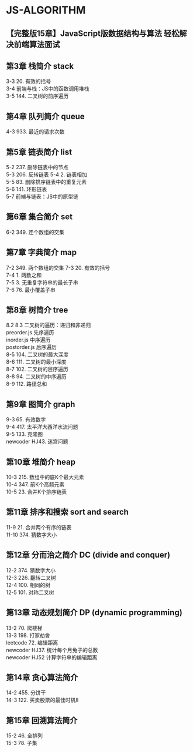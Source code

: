 # JS-ALGORITHM
## 【完整版15章】JavaScript版数据结构与算法 轻松解决前端算法面试

## 第3章 栈简介 stack
3-3 20. 有效的括号  
3-4 前端与栈：JS中的函数调用堆栈    
3-5 144. 二叉树的前序遍历   

## 第4章 队列简介 queue
4-3 933. 最近的请求次数

## 第5章 链表简介 list
5-2 237. 删除链表中的节点   
5-3 206. 反转链表 
5-4 2. 链表相加     
5-5 83. 删除排序链表中的重复元素    
5-6 141. 环形链表   
5-7 前端与链表：JS中的原型链    

## 第6章 集合简介 set
6-2 349. 连个数组的交集

## 第7章 字典简介 map
7-2 349. 两个数组的交集 
7-3 20. 有效的括号      
7-4 1. 两数之和     
7-5 3. 无重复字符串的最长子串   
7-6 76. 最小覆盖子串

## 第8章 树简介  tree
8.2  8.3 二叉树的遍历：递归和非递归     
preorder.js 先序遍历   
inorder.js 中序遍历  
postorder.js 后序遍历  
8-5 104. 二叉树的最大深度   
8-6 111. 二叉树的最小深度   
8-7 102. 二叉树的层序遍历   
8-8 94. 二叉树的中序遍历    
8-9 112. 路径总和   

## 第9章 图简介 graph
9-3 65. 有效数字    
9-4 417. 太平洋大西洋水流问题   
9-5 133. 克隆图     
newcoder HJ43. 迷宫问题

## 第10章 堆简介 heap
10-3 215. 数组中的底K个最大元素     
10-4 347. 前K个高频元素     
10-5 23. 合并K个排序链表

## 第11章 排序和搜索 sort and search 
11-9 21. 合并两个有序的链表     
11-10 374. 猜数字大小

## 第12章 分而治之简介 DC (divide and conquer)
12-2 374. 猜数字大小    
12-3 226. 翻转二叉树    
12-4 100. 相同的树  
12-5 101. 对称二叉树    

## 第13章 动态规划简介 DP (dynamic programming)
13-2 70. 爬楼梯     
13-3 198. 打家劫舍      
leetcode 72. 编辑距离    
newcoder HJ37. 统计每个月兔子的总数     
newcoder HJ52 计算字符串的编辑距离   

## 第14章 贪心算法简介
14-2 455. 分饼干    
14-3 122. 买卖股票的最佳时机II

## 第15章 回溯算法简介
15-2 46. 全排列     
15-3 78. 子集
